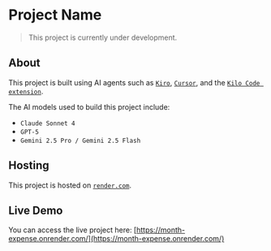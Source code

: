 # Project Name

> This project is currently under development.

## About

This project is built using AI agents such as [`Kiro`](https://kiro.dev/), [`Cursor`](https://cursor.com/), and the [`Kilo Code extension`](https://kilocode.ai/).

The AI models used to build this project include:  
- `Claude Sonnet 4`  
- `GPT-5`  
- `Gemini 2.5 Pro / Gemini 2.5 Flash`

## Hosting

This project is hosted on [`render.com`](https://render.com).

## Live Demo

You can access the live project here: [https://month-expense.onrender.com/](https://month-expense.onrender.com/)
